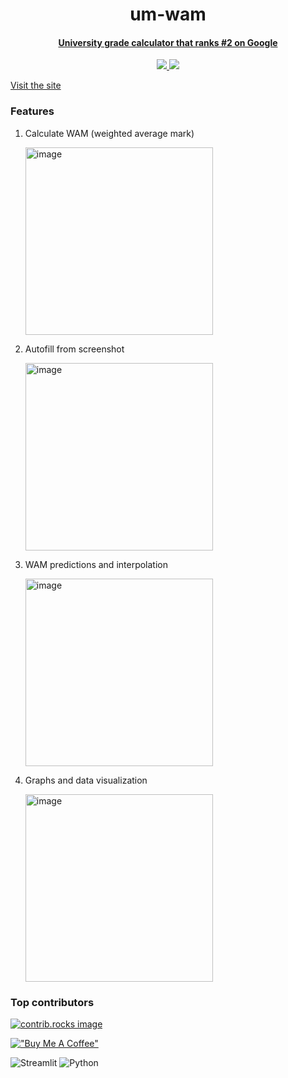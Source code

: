 <h1 align="center">
um-wam
</h1>

<h4 align="center"><a href="https://wam-calculator.streamlit.app/?fbclid=IwAR1K9ixVHdMm1wE9KUK5P48BUahEgWaQ4ubhFwKJcrvxRmy9cKim3N0Coko" target="_blank">
University grade calculator that ranks #2 on Google</a></h4>

<p align="center">
  <a href="https://www.reddit.com/r/unimelb/comments/182kxtw/someone_finally_did_it_wam_calculator/">
    <img src="https://img.shields.io/badge/Reddit-60k-red">
  </a>
  <a href="https://www.reddit.com/r/unimelb/comments/182kxtw/someone_finally_did_it_wam_calculator/">
    <img src="https://img.shields.io/badge/MAU-1,421-blue">
  </a>
</p>


[Visit the site](https://wam-calculator.streamlit.app/?fbclid=IwAR1K9ixVHdMm1wE9KUK5P48BUahEgWaQ4ubhFwKJcrvxRmy9cKim3N0Coko)

### Features

1. Calculate WAM (weighted average mark)

   <img width="300" alt="image" src="https://github.com/user-attachments/assets/c413a5e0-be2f-4e24-b8b4-c98fbb41f3e1" />

3. Autofill from screenshot

   <img width="300" alt="image" src="https://github.com/user-attachments/assets/5422bf4a-ed93-410c-8460-ef728c71084f" />


5. WAM predictions and interpolation

   <img width="300" alt="image" src="https://github.com/user-attachments/assets/3babe0ba-f88c-41d6-a271-d4ba6f3fdc60" />

7. Graphs and data visualization

   <img width="300" alt="image" src="https://github.com/user-attachments/assets/1f7c32a5-91d0-4046-90a3-bfcb4d1dfc62" />

### Top contributors

<a href="https://github.com/jl33-ai/um-wam/graphs/contributors">
  <img src="https://contrib.rocks/image?repo=jl33-ai/um-wam" alt="contrib.rocks image" />
</a>
<br>

[!["Buy Me A Coffee"](https://www.buymeacoffee.com/assets/img/custom_images/orange_img.png)](https://buymeacoffee.com/justinkhlen)

![Streamlit](https://img.shields.io/badge/Streamlit-%23FE4B4B.svg?style=for-the-badge&logo=streamlit&logoColor=white)
![Python](https://img.shields.io/badge/python-3670A0?style=for-the-badge&logo=python&logoColor=ffdd54)
